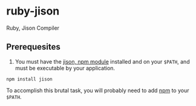 ruby-jison
==========

Ruby, Jison Compiler

Prerequesites
-------------
1. You must have the [jison, npm module](https://npmjs.org/package/jison "jison")
installed and on your `$PATH`, and must be executable by your application.

```Shell
npm install jison
```

To accomplish this brutal task, you will probably need to add
[npm](https://github.com/isaacs/npm "npm") to your `$PATH`.
